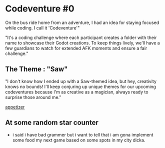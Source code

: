 # Codeventure #0
On the bus ride home from an adventure, I had an idea for staying focused while coding. I call it 'Codeventure'"

"It's a coding challenge where each participant creates a folder with their name to showcase their Godot creations. To keep things lively, we'll have a few guardians to watch for extended AFK moments and ensure a fair challenge."

## The Theme : "Saw"

"I don't know how I ended up with a Saw-themed idea, but hey, creativity knows no bounds! I'll keep conjuring up unique themes for our upcoming codeventures because I'm as creative as a magician, always ready to surprise those around me."

[appetizer](https://www.youtube.com/watch?v=4siRWMULqj4"appetizer")

## At some random star counter

- i said i have bad grammer but i want to tell that i am gona implement some food my next game based on some spots in my city dicka.
